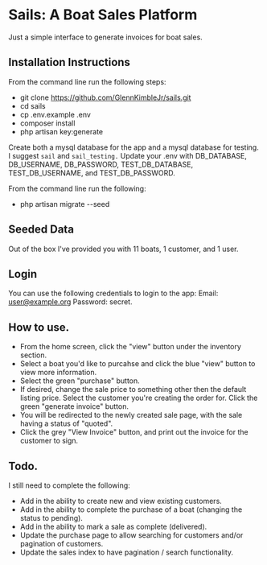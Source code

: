 # Sails: A Boat Sales Platform

Just a simple interface to generate invoices for boat sales.

## Installation Instructions

From the command line run the following steps:
- git clone https://github.com/GlennKimbleJr/sails.git
- cd sails
- cp .env.example .env
- composer install
- php artisan key:generate

Create both a mysql database for the app and a mysql database for testing.  I suggest `sail` and `sail_testing.`  Update your .env with DB_DATABASE, DB_USERNAME, DB_PASSWORD, TEST_DB_DATABASE, TEST_DB_USERNAME, and TEST_DB_PASSWORD.

From the command line run the following:
- php artisan migrate --seed

## Seeded Data
Out of the box I've provided you with 11 boats, 1 customer, and 1 user.

## Login
You can use the following credentials to login to the app:
Email: user@example.org
Password: secret.

## How to use.
- From the home screen, click the "view" button under the inventory section.  
- Select a boat you'd like to purcahse and click the blue "view" button to view more information.
- Select the green "purchase" button.
- If desired, change the sale price to something other then the default listing price.  Select the customer you're creating the order for. Click the green "generate invoice" button.
- You will be redirected to the newly created sale page, with the sale having a status of "quoted".
- Click the grey "View Invoice" button, and print out the invoice for the customer to sign.

## Todo.
I still need to complete the following:
- Add in the ability to create new and view existing customers.
- Add in the ability to complete the purchase of a boat (changing the status to pending).
- Add in the ability to mark a sale as complete (delivered).
- Update the purchase page to allow searching for customers and/or pagination of customers.
- Update the sales index to have pagination / search functionality.
